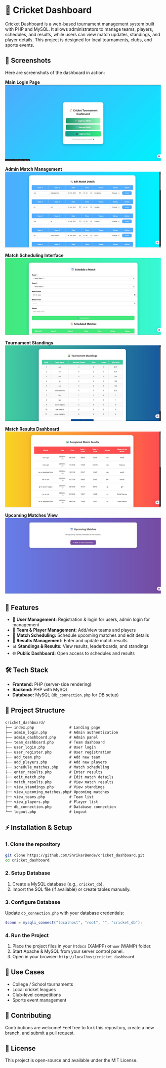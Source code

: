 # 🏏 Cricket Dashboard

Cricket Dashboard is a web-based tournament management system built with PHP and MySQL. It allows administrators to manage teams, players, schedules, and results, while users can view match updates, standings, and player details. This project is designed for local tournaments, clubs, and sports events.

## 📸 Screenshots

Here are screenshots of the dashboard in action:

**Main Login Page**
![Login Page](./ScreenShots/screenshot1.jpg)

**Admin Match Management**
![Edit Match Details](./ScreenShots/screenshot2.jpg)

**Match Scheduling Interface**
![Schedule Match](./ScreenShots/screenshot3.jpg)

**Tournament Standings**
![Tournament Standings](./ScreenShots/screenshot4.jpg)

**Match Results Dashboard**
![Match Results](./ScreenShots/screenshot5.jpg)

**Upcoming Matches View**
![Upcoming Matches](./ScreenShots/screenshot6.jpg)

## 🚀 Features

- 👤 **User Management:** Registration & login for users, admin login for management
- 🏏 **Team & Player Management:** Add/view teams and players
- 📅 **Match Scheduling:** Schedule upcoming matches and edit details
- 📝 **Results Management:** Enter and update match results
- 📊 **Standings & Results:** View results, leaderboards, and standings
- 🌐 **Public Dashboard:** Open access to schedules and results

## 🛠️ Tech Stack

- **Frontend:** PHP (server-side rendering)
- **Backend:** PHP with MySQL
- **Database:** MySQL (`db_connection.php` for DB setup)

## 📂 Project Structure

```
cricket_dashboard/
├── index.php                # Landing page
├── admin_login.php          # Admin authentication
├── admin_dashboard.php      # Admin panel
├── team_dashboard.php       # Team dashboard
├── user_login.php           # User login
├── user_register.php        # User registration
├── add_team.php             # Add new team
├── add_players.php          # Add new players
├── schedule_matches.php     # Match scheduling
├── enter_results.php        # Enter results
├── edit_match.php           # Edit match details
├── match_results.php        # View match results
├── view_standings.php       # View standings
├── view_upcoming_matches.php# Upcoming matches
├── view_teams.php           # Team list
├── view_players.php         # Player list
├── db_connection.php        # Database connection
└── logout.php               # Logout
```

## ⚡ Installation & Setup

### 1. Clone the repository

```bash
git clone https://github.com/ShrikarBende/cricket_dashboard.git
cd cricket_dashboard
```

### 2. Setup Database

1. Create a MySQL database (e.g., `cricket_db`).
2. Import the SQL file (if available) or create tables manually.

### 3. Configure Database

Update `db_connection.php` with your database credentials:

```php
$conn = mysqli_connect("localhost", "root", "", "cricket_db");
```

### 4. Run the Project

1. Place the project files in your `htdocs` (XAMPP) or `www` (WAMP) folder.
2. Start Apache & MySQL from your server control panel.
3. Open in your browser: `http://localhost/cricket_dashboard`

## 🎯 Use Cases

- College / School tournaments
- Local cricket leagues
- Club-level competitions
- Sports event management



## 🤝 Contributing

Contributions are welcome! Feel free to fork this repository, create a new branch, and submit a pull request.

## 📜 License

This project is open-source and available under the MIT License.
